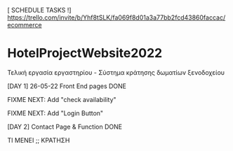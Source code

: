 [ SCHEDULE TASKS !] https://trello.com/invite/b/Yhf8tSLK/fa069f8d01a3a77bb2fcd43860faccac/ecommerce

# HotelProjectWebsite2022
Τελική εργασία εργαστηρίου - Σύστημα κράτησης δωματίων ξενοδοχείου


[DAY 1]  26-05-22
Front End pages DONE

FIXME NEXT: Add "check availability" 

FIXME NEXT: Add "Login Button" 

[DAY 2] 
Contact Page & Function DONE


ΤΙ ΜΕΝΕΙ ;; 
ΚΡΑΤΗΣΗ

